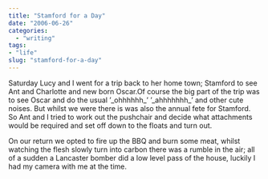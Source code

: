 ```yaml
---
title: "Stamford for a Day"
date: "2006-06-26"
categories:
  - "writing"
tags:
- "life"
slug: "stamford-for-a-day"
---
```


 <!-- [![Oscar][image-1]][1] -->
Saturday Lucy and I went for a trip back to her home town; Stamford to see Ant and Charlotte and new born Oscar.Of course the big part of the trip was to see Oscar and do the usual ’\_ohhhhhh\_’ ’\_ahhhhhhh\_’ and other cute noises. But whilst we were there is was also the annual fete for Stamford. So Ant and I tried to work out the pushchair and decide what attachments would be required and set off down to the floats and turn out.
 <!-- [![Lancaster][image-2]][2] -->
On our return we opted to fire up the BBQ and burn some meat, whilst watching the flesh slowly turn into carbon there was a rumble in the air; all of a sudden a Lancaster bomber did a low level pass of the house, luckily I had my camera with me at the time.

[1]:	https://www.flickr.com/photos/funkylarma/174406863/ "Oscar"
[2]:	https://www.flickr.com/photos/funkylarma/174410063/ "Photo Sharing"

[image-1]:	/images/174406863_02565b3668_m.jpg
[image-2]:	/images/174410063_5e5e2d5ef2_m.jpg
